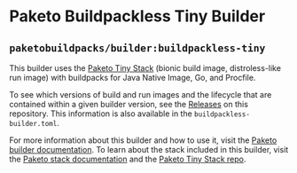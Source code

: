 # Paketo Buildpackless Tiny Builder

## `paketobuildpacks/builder:buildpackless-tiny`

This builder uses the [Paketo Tiny
Stack](https://github.com/paketo-buildpacks/tiny-stack-release) (bionic build
image, distroless-like run image) with buildpacks for Java Native Image, Go,
and Procfile.

To see which versions of build and run images and the lifecycle
that are contained within a given builder version, see the
[Releases](https://github.com/paketo-buildpacks/tiny-builder/releases) on this
repository. This information is also available in the `buildpackless-builder.toml`.

For more information about this builder and how to use it, visit the [Paketo
builder documentation](https://paketo.io/docs/builders/).  To learn about the
stack included in this builder, visit the [Paketo stack
documentation](https://paketo.io/docs/stacks/) and the [Paketo Tiny Stack
repo](https://github.com/paketo-buildpacks/tiny-stack-release).
